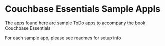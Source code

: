 # Couchbase Essentials Sample Appls #

The apps found here are sample ToDo apps to accompany the book Couchbase Essentials

For each sample app, please see readmes for setup info